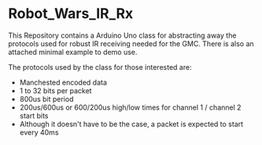 # Robot_Wars_IR_Rx
This Repository contains a Arduino Uno class for abstracting away the protocols used for robust IR receiving needed for the GMC. There is also an attached minimal example to demo use.

The protocols used by the class for those interested are:
 - Manchested encoded data
 - 1 to 32 bits per packet
 - 800us bit period
 - 200us/600us or 600/200us high/low times for channel 1 / channel 2 start bits
 - Although it doesn't have to be the case, a packet is expected to start every 40ms
